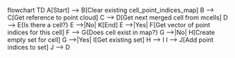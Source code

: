 flowchart TD
    A[Start] --> B[Clear existing cell_point_indices_map]
    B --> C[Get reference to point cloud]
    C --> D[Get next merged cell from mcells]
    D --> E{Is there a cell?}
    E -->|No| K[End]
    E -->|Yes| F[Get vector of point indices for this cell]
    F --> G{Does cell exist in map?}
    G -->|No| H[Create empty set for cell]
    G -->|Yes| I[Get existing set]
    H --> I
    I --> J[Add point indices to set]
    J --> D